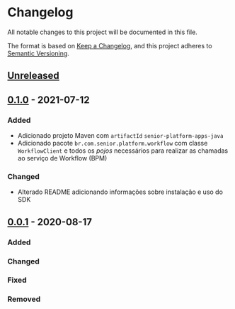 # Changelog

All notable changes to this project will be documented in this file.

The format is based on [Keep a Changelog](https://keepachangelog.com/en/1.0.0/),
and this project adheres to [Semantic Versioning](https://semver.org/spec/v2.0.0.html).

## [Unreleased]

## [0.1.0] - 2021-07-12

### Added

-   Adicionado projeto Maven com `artifactId` `senior-platform-apps-java`
-   Adicionado pacote `br.com.senior.platform.workflow` com classe `WorkflowClient` e todos os _pojos_ necessários para realizar as chamadas ao serviço de Workflow (BPM)

### Changed

-   Alterado README adicionando informações sobre instalação e uso do SDK

## [0.0.1] - 2020-08-17

### Added

### Changed

### Fixed

### Removed

[Unreleased]: https://github.com/dev-senior-com-br/senior-platform-apps-java/compare/0.1.0...HEAD

[0.1.0]: https://github.com/dev-senior-com-br/senior-platform-apps-java/compare/0.0.1...0.1.0

[0.0.1]: https://github.com/dev-senior-com-br/senior-platform-apps-java/releases/tag/v0.0.1
